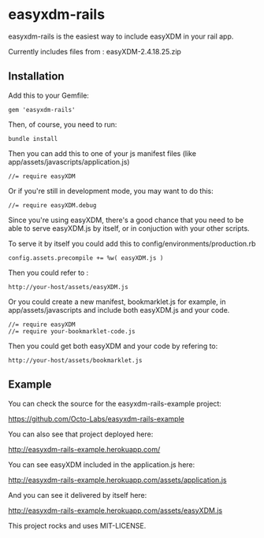 easyxdm-rails
==============

easyxdm-rails is the easiest way to include easyXDM in your rail app.

Currently includes files from : easyXDM-2.4.18.25.zip

Installation
--------------

Add this to your Gemfile:

    gem 'easyxdm-rails'

Then, of course, you need to run:
    
    bundle install

Then you can add this to one of your js manifest files (like
app/assets/javascripts/application.js)

    //= require easyXDM

Or if you're still in development mode, you may want to do this:

    //= require easyXDM.debug

Since you're using easyXDM, there's a good chance that you need to be
able to serve easyXDM.js by itself, or in conjuction with your other
scripts.

To serve it by itself you could add this to
config/environments/production.rb

    config.assets.precompile += %w( easyXDM.js )

Then you could refer to :

    http://your-host/assets/easyXDM.js

Or you could create a new manifest, bookmarklet.js for example, in
app/assets/javascripts and include both easyXDM.js and your code.

    //= require easyXDM
    //= require your-bookmarklet-code.js

Then you could get both easyXDM and your code by refering to:

    http://your-host/assets/bookmarklet.js


Example
-------------

You can check the source for the easyxdm-rails-example project:

https://github.com/Octo-Labs/easyxdm-rails-example

You can also see that project deployed here:

http://easyxdm-rails-example.herokuapp.com/

You can see easyXDM included in the application.js here:

http://easyxdm-rails-example.herokuapp.com/assets/application.js

And you can see it delivered by itself here:

http://easyxdm-rails-example.herokuapp.com/assets/easyXDM.js



This project rocks and uses MIT-LICENSE.


